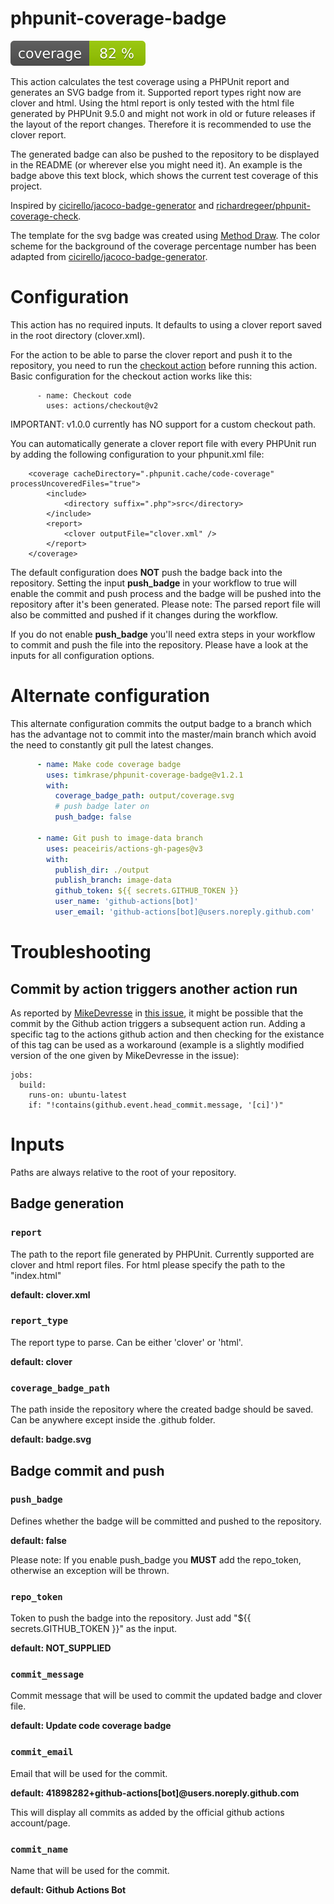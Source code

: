 # phpunit-coverage-badge

![Code Coverage Badge](./badge.svg) 

This action calculates the test coverage using a PHPUnit report and generates an SVG badge from it. Supported report types right now are clover and html. Using the html report is only tested with the html file generated by PHPUnit 9.5.0 and might not work in old or future releases if the layout of the report changes. Therefore it is recommended to use the clover report.

The generated badge can also be pushed to the repository to be displayed in the README (or wherever else you might need it).
An example is the badge above this text block, which shows the current test coverage of this project.

Inspired by [cicirello/jacoco-badge-generator](https://github.com/cicirello/jacoco-badge-generator) and [richardregeer/phpunit-coverage-check](https://github.com/richardregeer/phpunit-coverage-check).

The template for the svg badge was created using [Method Draw](http://github.com/duopixel/Method-Draw). The color scheme for the background of the coverage percentage number has been adapted from [cicirello/jacoco-badge-generator](https://github.com/cicirello/jacoco-badge-generator).

# Configuration
This action has no required inputs. It defaults to using a clover report saved in the root directory (clover.xml). 

For the action to be able to parse the clover report and push it to the repository, you need to run the [checkout action](https://github.com/actions/checkout) before running this action.
Basic configuration for the checkout action works like this:
```
      - name: Checkout code
        uses: actions/checkout@v2
```
IMPORTANT: v1.0.0 currently has NO support for a custom checkout path.

You can automatically generate a clover report file with every PHPUnit run by adding the following configuration to your phpunit.xml file:
```
    <coverage cacheDirectory=".phpunit.cache/code-coverage" processUncoveredFiles="true">
        <include>
            <directory suffix=".php">src</directory>
        </include>
        <report>
            <clover outputFile="clover.xml" />
        </report>
    </coverage>
```

The default configuration does **NOT** push the badge back into the repository. 
Setting the input **push_badge** in your workflow to true will enable the commit and push process and the badge will be pushed into the repository after it's been generated.
Please note: The parsed report file will also be committed and pushed if it changes during the workflow.

If you do not enable **push_badge** you'll need extra steps in your workflow to commit and push the file into the repository.
Please have a look at the inputs for all configuration options.

# Alternate configuration

This alternate configuration commits the output badge to a branch which has the advantage not to commit into the master/main branch which avoid the need to constantly git pull the latest changes.

```yml
      - name: Make code coverage badge
        uses: timkrase/phpunit-coverage-badge@v1.2.1
        with:
          coverage_badge_path: output/coverage.svg
          # push badge later on
          push_badge: false

      - name: Git push to image-data branch
        uses: peaceiris/actions-gh-pages@v3
        with:
          publish_dir: ./output
          publish_branch: image-data
          github_token: ${{ secrets.GITHUB_TOKEN }}
          user_name: 'github-actions[bot]'
          user_email: 'github-actions[bot]@users.noreply.github.com'
```

# Troubleshooting

## Commit by action triggers another action run
As reported by [MikeDevresse](https://github.com/MikeDevresse) in [this issue](https://github.com/timkrase/phpunit-coverage-badge/issues/7), it might be possible that the commit by the Github action triggers a subsequent action run. Adding a specific tag to the actions github action and then checking for the existance of this tag can be used as a workaround (example is a slightly modified version of the one given by MikeDevresse in the issue):
```
jobs:
  build:
    runs-on: ubuntu-latest
    if: "!contains(github.event.head_commit.message, '[ci]')"
```

# Inputs

Paths are always relative to the root of your repository.

## Badge generation
### `report`
The path to the report file generated by PHPUnit. Currently supported are clover and html report files. For html please specify the path to the "index.html"

**default: clover.xml**

### `report_type`
The report type to parse. Can be either 'clover' or 'html'.

**default: clover**

### `coverage_badge_path`
The path inside the repository where the created badge should be saved. Can be anywhere except inside the .github folder.

**default: badge.svg**

## Badge commit and push

### `push_badge`
Defines whether the badge will be committed and pushed to the repository.

**default: false**

Please note: If you enable push_badge you **MUST** add the repo_token, otherwise an exception will be thrown.

### `repo_token`
Token to push the badge into the repository. Just add "${{ secrets.GITHUB_TOKEN }}" as the input.

**default: NOT_SUPPLIED**

### `commit_message`
Commit message that will be used to commit the updated badge and clover file.

**default: Update code coverage badge**

### `commit_email`
Email that will be used for the commit.

**default: 41898282+github-actions[bot]@users.noreply.github.com**

This will display all commits as added by the official github actions account/page.

### `commit_name`
Name that will be used for the commit.

**default: Github Actions Bot**


